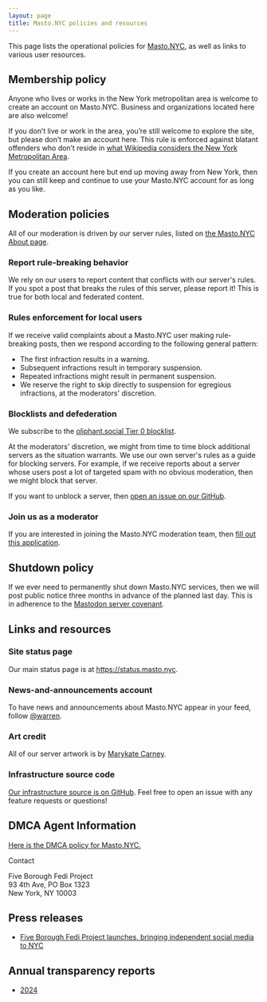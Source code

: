 ```yaml
---
layout: page
title: Masto.NYC policies and resources
---
```


This page lists the operational policies for [Masto.NYC](https://masto.nyc), as well as links to various user resources.

## Membership policy

Anyone who lives or works in the New York metropolitan area is welcome to create an account on Masto.NYC. Business and organizations located here are also welcome!

If you don’t live or work in the area, you’re still welcome to explore the site, but please don’t make an account here. This rule is enforced against blatant offenders who don’t reside in [what Wikipedia considers the New York Metropolitan Area](https://en.wikipedia.org/wiki/New_York_metropolitan_area).

If you create an account here but end up moving away from New York, then you can still keep and continue to use your Masto.NYC account for as long as you like.

## Moderation policies

All of our moderation is driven by our server rules, listed on [the Masto.NYC About page](https://masto.nyc/about).

### Report rule-breaking behavior

We rely on our users to report content that conflicts with our server's rules. If you spot a post that breaks the rules of this server, please report it! This is true for both local and federated content.

### Rules enforcement for local users

If we receive valid complaints about a Masto.NYC user making rule-breaking posts, then we respond according to the following general pattern:

* The first infraction results in a warning.
* Subsequent infractions result in temporary suspension.
* Repeated infractions might result in permanent suspension.
* We reserve the right to skip directly to suspension for egregious infractions, at the moderators' discretion.

### Blocklists and defederation

We subscribe to the [oliphant.social Tier 0 blocklist](https://codeberg.org/oliphant/blocklists/).

At the moderators' discretion, we might from time to time block additional servers as the situation warrants. We use our own server's rules as a guide for blocking servers. For example, if we receive reports about a server whose users post a lot of targeted spam with no obvious moderation, then we might block that server.

If you want to unblock a server, then [open an issue on our GitHub](https://github.com/Five-Borough-Fedi-Project/masto.nyc-docean/issues).

### Join us as a moderator

If you are interested in joining the Masto.NYC moderation team, then [fill out this application](https://forms.gle/bf9zVXUxTWjEZ4qSA).

## Shutdown policy

If we ever need to permanently shut down Masto.NYC services, then we will post public notice three months in advance of the planned last day. This is in adherence to the [Mastodon server covenant](https://joinmastodon.org/covenant).

## Links and resources

### Site status page

Our main status page is at <https://status.masto.nyc>.

### News-and-announcements account

To have news and announcements about Masto.NYC appear in your feed, follow [@warren](https://masto.nyc/@warren).

### Art credit

All of our server artwork is by [Marykate Carney](https://www.instagram.com/marykate_carney/).

### Infrastructure source code

[Our infrastructure source is on GitHub](https://github.com/Five-Borough-Fedi-Project/masto.nyc-docean). Feel free to open an issue with any feature requests or questions!

## DMCA Agent Information

[Here is the DMCA policy for Masto.NYC.](https://github.com/Five-Borough-Fedi-Project/org-docs/blob/main/policy-docs/dmca-policy.md)

Contact
<p>
Five Borough Fedi Project<br />
93 4th Ave, PO Box 1323<br />
New York, NY 10003
</p>
<help@masto.nyc>

## Press releases

* [Five Borough Fedi Project launches,
bringing independent social media to NYC](/press/5bfp-launches.html)

## Annual transparency reports

* [2024](/annual_reports/2024/index.md)
